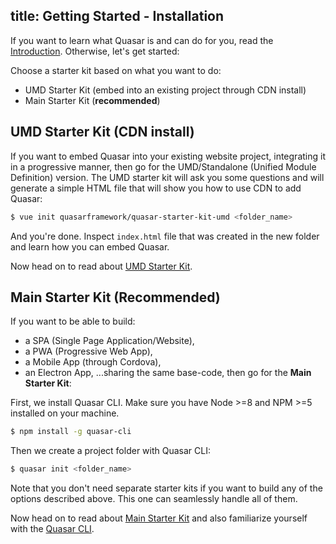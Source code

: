 title: Getting Started - Installation
---

If you want to learn what Quasar is and can do for you, read the [Introduction](/guide/introduction.html). Otherwise, let's get started:

Choose a starter kit based on what you want to do:
 * UMD Starter Kit (embed into an existing project through CDN install)
 * Main Starter Kit (**recommended**)

## UMD Starter Kit (CDN install)
If you want to embed Quasar into your existing website project, integrating it in a progressive manner, then go for the UMD/Standalone (Unified Module Definition) version. The UMD starter kit will ask you some questions and will generate a simple HTML file that will show you how to use CDN to add Quasar:

```bash
$ vue init quasarframework/quasar-starter-kit-umd <folder_name>
```

And you're done. Inspect `index.html` file that was created in the new folder and learn how you can embed Quasar.

Now head on to read about [UMD Starter Kit](/guide/embedding-quasar.html).

## Main Starter Kit (Recommended)
If you want to be able to build:
* a SPA (Single Page Application/Website),
* a PWA (Progressive Web App),
* a Mobile App (through Cordova),
* an Electron App,
...sharing the same base-code, then go for the **Main Starter Kit**:

First, we install Quasar CLI. Make sure you have Node >=8 and NPM >=5 installed on your machine.

```bash
$ npm install -g quasar-cli
```

Then we create a project folder with Quasar CLI:
```bash
$ quasar init <folder_name>
```

Note that you don't need separate starter kits if you want to build any of the options described above. This one can seamlessly handle all of them.

Now head on to read about [Main Starter Kit](/guide/sr-installation.html) and also familiarize yourself with the [Quasar CLI](/guide/quasar-cli.html).
